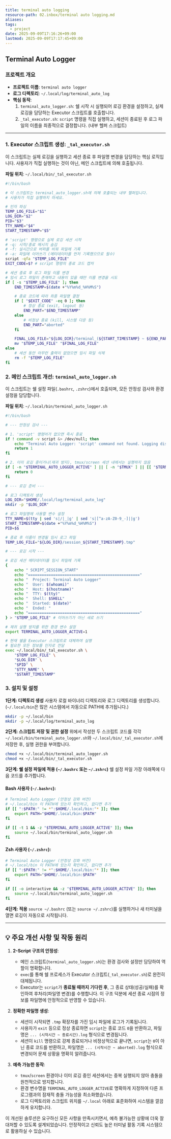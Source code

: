 ```yaml
---
title: terminal auto logging
resource-path: 02.inbox/terminal auto logging.md
aliases:
tags:
  - project
date: 2025-09-09T17:16:26+09:00
lastmod: 2025-09-09T17:17:45+09:00
---
```

## Terminal Auto Logger

### 프로젝트 개요

-   **프로젝트 이름**: `terminal auto logger`
-   **로그 디렉토리**: `~/.local/log/terminal_auto_log`
-   **핵심 동작**:
    1.  `terminal_auto_logger.sh`: 쉘 시작 시 실행되어 로깅 환경을 설정하고, 실제 로깅을 담당하는 Executor 스크립트를 호출합니다.
    2.  `_tal_executor.sh`: `script` 명령을 직접 실행하고, 세션이 종료된 후 로그 파일의 이름을 최종적으로 결정합니다. (내부 헬퍼 스크립트)

---

### 1. **Executor 스크립트 생성: `_tal_executor.sh`**

이 스크립트는 실제 로깅을 실행하고 세션 종료 후 파일명 변경을 담당하는 핵심 로직입니다. 사용자가 직접 실행하는 것이 아닌, 메인 스크립트에 의해 호출됩니다.

**파일 위치**: `~/.local/bin/_tal_executor.sh`

```bash
#!/bin/bash

# 이 스크립트는 terminal_auto_logger.sh에 의해 호출되는 내부 헬퍼입니다.
# 사용자가 직접 실행하지 마세요.

# 인자 파싱
TEMP_LOG_FILE="$1"
LOG_DIR="$2"
PID="$3"
TTY_NAME="$4"
START_TIMESTAMP="$5"

# 'script' 명령으로 실제 로깅 세션 시작
# -q: 시작/종료 메시지 숨김
# -f: 실시간으로 버퍼를 비워 파일에 기록
# -a: 파일에 이어쓰기 (메타데이터를 먼저 기록했으므로 필수)
script -qfa "$TEMP_LOG_FILE"
EXIT_CODE=$? # script 명령의 종료 코드 캡처

# 세션 종료 후 로그 파일 이름 변경
# 임시 로그 파일이 존재하고 내용이 있을 때만 이름 변경을 시도
if [ -s "$TEMP_LOG_FILE" ]; then
    END_TIMESTAMP=$(date +"%Y%m%d_%H%M%S")

    # 종료 코드에 따라 최종 파일명 결정
    if [ "$EXIT_CODE" -eq 0 ]; then
        # 정상 종료 (exit, logout 등)
        END_PART="$END_TIMESTAMP"
    else
        # 비정상 종료 (kill, 시스템 다운 등)
        END_PART="aborted"
    fi

    FINAL_LOG_FILE="${LOG_DIR}/terminal_(${START_TIMESTAMP} ~ ${END_PART})_${PID}_${TTY_NAME}.log"
    mv "$TEMP_LOG_FILE" "$FINAL_LOG_FILE"
else
    # 세션 동안 아무런 출력이 없었으면 임시 파일 삭제
    rm -f "$TEMP_LOG_FILE"
fi
```

### 2. **메인 스크립트 개선: `terminal_auto_logger.sh`**

이 스크립트는 쉘 설정 파일(`.bashrc`, `.zshrc`)에서 호출되며, 모든 안정성 검사와 환경 설정을 담당합니다.

**파일 위치**: `~/.local/bin/terminal_auto_logger.sh`

```bash
#!/bin/bash

# --- 안정성 검사 ---

# 1. 'script' 명령어가 없으면 즉시 종료
if ! command -v script &> /dev/null; then
    echo "Terminal Auto Logger: 'script' command not found. Logging disabled." >&2
    return 1
fi

# 2. 이미 로깅 중이거나(재귀 방지), tmux/screen 세션 내에서는 실행하지 않음
if [ -n "$TERMINAL_AUTO_LOGGER_ACTIVE" ] || [ -n "$TMUX" ] || [[ "$TERM" == screen* ]]; then
    return 0
fi

# --- 로깅 준비 ---

# 로그 디렉토리 생성
LOG_DIR="$HOME/.local/log/terminal_auto_log"
mkdir -p "$LOG_DIR"

# 로그 파일명에 사용할 변수 설정
TTY_NAME=$(tty | sed 's|/|_|g' | sed 's|[^a-zA-Z0-9_-]||g')
START_TIMESTAMP=$(date +"%Y%m%d_%H%M%S")
PID=$$

# 종료 후 이름이 변경될 임시 로그 파일
TEMP_LOG_FILE="${LOG_DIR}/session_${START_TIMESTAMP}.tmp"

# --- 로깅 시작 ---

# 로깅 세션 메타데이터를 임시 파일에 기록
{
    echo " SCRIPT_SESSION_START"
    echo "================================================="
    echo "  Project: Terminal Auto Logger"
    echo "  User: $(whoami)"
    echo "  Host: $(hostname)"
    echo "  TTY: $(tty)"
    echo "  Shell: $SHELL"
    echo "  Started: $(date)"
    echo "  Ended: "
    echo "================================================="
} > "$TEMP_LOG_FILE" # 이어쓰기가 아닌 새로 쓰기

# 재귀 실행 방지를 위한 환경 변수 설정
export TERMINAL_AUTO_LOGGER_ACTIVE=1

# 현재 쉘을 Executor 스크립트로 대체하여 실행
# 필요한 모든 정보를 인자로 전달
exec ~/.local/bin/_tal_executor.sh \
    "$TEMP_LOG_FILE" \
    "$LOG_DIR" \
    "$PID" \
    "$TTY_NAME" \
    "$START_TIMESTAMP"
```

### 3. **설치 및 설정**

**1단계: 디렉토리 생성**
사용자 로컬 바이너리 디렉토리와 로그 디렉토리를 생성합니다. (`~/.local/bin`은 많은 시스템에서 자동으로 PATH에 추가됩니다.)

```bash
mkdir -p ~/.local/bin
mkdir -p ~/.local/log/terminal_auto_log
```

**2단계: 스크립트 저장 및 권한 설정**
위에서 작성한 두 스크립트 코드를 각각 `~/.local/bin/terminal_auto_logger.sh`와 `~/.local/bin/_tal_executor.sh`에 저장한 후, 실행 권한을 부여합니다.

```bash
chmod +x ~/.local/bin/terminal_auto_logger.sh
chmod +x ~/.local/bin/_tal_executor.sh
```

**3단계: 쉘 설정 파일에 적용 (`~/.bashrc` 또는 `~/.zshrc`)**
쉘 설정 파일 가장 아래쪽에 다음 코드를 추가합니다.

#### Bash 사용자 (`~/.bashrc`):

```bash
# Terminal Auto Logger (안정성 강화 버전)
# ~/.local/bin 이 PATH에 있는지 확인하고, 없다면 추가
if [[ ":$PATH:" != *":$HOME/.local/bin:"* ]]; then
    export PATH="$HOME/.local/bin:$PATH"
fi

if [[ -t 1 && -z "$TERMINAL_AUTO_LOGGER_ACTIVE" ]]; then
    source ~/.local/bin/terminal_auto_logger.sh
fi
```

#### Zsh 사용자 (`~/.zshrc`):

```zsh
# Terminal Auto Logger (안정성 강화 버전)
# ~/.local/bin 이 PATH에 있는지 확인하고, 없다면 추가
if [[ ":$PATH:" != *":$HOME/.local/bin:"* ]]; then
    export PATH="$HOME/.local/bin:$PATH"
fi

if [[ -o interactive && -z "$TERMINAL_AUTO_LOGGER_ACTIVE" ]]; then
    source ~/.local/bin/terminal_auto_logger.sh
fi
```

**4단계: 적용**
`source ~/.bashrc` (또는 `source ~/.zshrc`)를 실행하거나 새 터미널을 열면 로깅이 자동으로 시작됩니다.

---

## 💡 주요 개선 사항 및 작동 원리

1.  **2-Script 구조의 안정성**:
    *   메인 스크립트(`terminal_auto_logger.sh`)는 환경 검사와 설정만 담당하여 역할이 명확합니다.
    *   `exec`를 통해 쉘 프로세스가 Executor 스크립트(`_tal_executor.sh`)로 완전히 대체됩니다.
    *   Executor는 `script`가 **종료될 때까지 기다린 후**, 그 종료 상태(성공/실패)를 확인하여 후처리(파일명 변경)를 수행합니다. 이 구조 덕분에 세션 종료 시점의 정보를 파일명에 안정적으로 반영할 수 있습니다.

2.  **정확한 파일명 생성**:
    *   세션이 시작되면 `.tmp` 확장자를 가진 임시 파일에 로그가 기록됩니다.
    *   사용자가 `exit` 등으로 정상 종료하면 `script`는 종료 코드 `0`을 반환하고, 파일명은 `... (시작시간 ~ 종료시간).log` 형식으로 변경됩니다.
    *   세션이 `kill` 명령으로 강제 종료되거나 비정상적으로 끝나면, `script`는 `0`이 아닌 종료 코드를 반환하고, 파일명은 `... (시작시간 ~ aborted).log` 형식으로 변경되어 문제 상황을 명확히 알려줍니다.

3.  **예측 가능한 동작**:
    *   `tmux`/`screen` 환경이나 이미 로깅 중인 세션에서는 중복 실행되지 않아 충돌을 원천적으로 방지합니다.
    *   환경 변수명을 `TERMINAL_AUTO_LOGGER_ACTIVE`로 명확하게 지정하여 다른 프로그램과의 잠재적 충돌 가능성을 최소화했습니다.
    *   로그 디렉토리와 스크립트 위치를 `~/.local` 아래로 표준화하여 시스템을 깔끔하게 유지합니다.

이 개선된 솔루션은 요구하신 모든 사항을 만족시키면서, 예측 불가능한 상황에 더욱 잘 대처할 수 있도록 설계되었습니다. 안정적이고 신뢰도 높은 터미널 활동 기록 시스템으로 활용하실 수 있습니다.